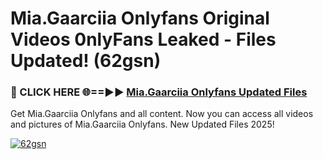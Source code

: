 # Mia.Gaarciia Onlyfans Original Videos 0nlyFans Leaked - Files Updated! (62gsn)

<h3>🔴 CLICK HERE 🌐==►► <a href="https://tinyurl.com/3hn5wdd3" rel="nofollow">Mia.Gaarciia Onlyfans Updated Files</a></h3>

Get Mia.Gaarciia Onlyfans and all content. Now you can access all videos and pictures of Mia.Gaarciia Onlyfans. New Updated Files 2025!

[![62gsn](https://i.imgur.com/4HnBqBT.gif)](https://tinyurl.com/3hn5wdd3)
